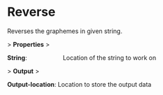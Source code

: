 # Reverse

Reverses the graphemes in given string.

&gt; **Properties**
&gt; 

**String**:                     Location of the string to work on

&gt; **Output**
&gt; 

**Output-location**: Location to store the output data